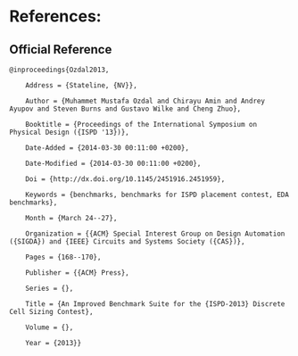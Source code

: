 # References:

## Official Reference

	@inproceedings{Ozdal2013,

		Address = {Stateline, {NV}},

		Author = {Muhammet Mustafa Ozdal and Chirayu Amin and Andrey Ayupov and Steven Burns and Gustavo Wilke and Cheng Zhuo},

		Booktitle = {Proceedings of the International Symposium on Physical Design ({ISPD '13})},

		Date-Added = {2014-03-30 00:11:00 +0200},

		Date-Modified = {2014-03-30 00:11:00 +0200},

		Doi = {http://dx.doi.org/10.1145/2451916.2451959},

		Keywords = {benchmarks, benchmarks for ISPD placement contest, EDA benchmarks},

		Month = {March 24--27},

		Organization = {{ACM} Special Interest Group on Design Automation ({SIGDA}) and {IEEE} Circuits and Systems Society ({CAS})},

		Pages = {168--170},

		Publisher = {{ACM} Press},

		Series = {},

		Title = {An Improved Benchmark Suite for the {ISPD-2013} Discrete Cell Sizing Contest},

		Volume = {},

		Year = {2013}}
























